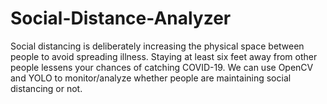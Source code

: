 # Social-Distance-Analyzer
Social distancing is deliberately increasing the physical space between people to avoid spreading illness. Staying at least six feet away from other people lessens your chances of catching COVID-19. We can use OpenCV and YOLO to monitor/analyze whether people are maintaining social distancing or not.

